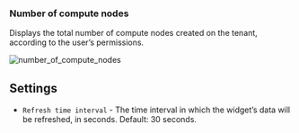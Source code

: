 ### Number of compute nodes
Displays the total number of compute nodes created on the tenant, according to the user’s permissions.

![number_of_compute_nodes](https://docs.cloudify.co/5.1/images/ui/widgets/num_of_compute_nodes.png)


## Settings
 
* `Refresh time interval` - The time interval in which the widget’s data will be refreshed, in seconds. Default: 30 seconds.
